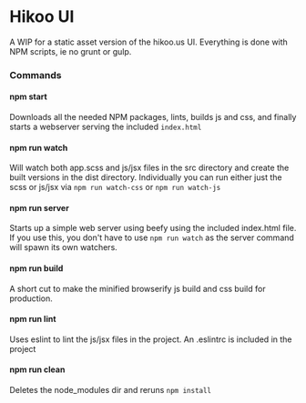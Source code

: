 # Hikoo UI
A WIP for a static asset version of the hikoo.us UI. Everything is done with
NPM scripts, ie no grunt or gulp.


### Commands

#### npm start
Downloads all the needed NPM packages, lints, builds js and css, and finally
starts a webserver serving the included ``` index.html ```

#### npm run watch
Will watch both app.scss and js/jsx files in the src directory and create the
built versions in the dist directory. Individually you can run either just the scss
or js/jsx via ``` npm run watch-css ``` or ``` npm run watch-js ```

#### npm run server
Starts up a simple web server using beefy using the included index.html file.
If you use this, you don't have to use ``` npm run watch ``` as the server
command will spawn its own watchers.

#### npm run build
A short cut to make the minified browserify js build and css build for
production.

#### npm run lint
Uses eslint to lint the js/jsx files in the project. An .eslintrc is included
in the project

#### npm run clean
Deletes the node_modules dir and reruns ``` npm install ```
